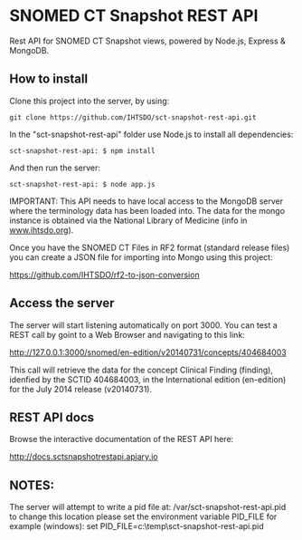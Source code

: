 SNOMED CT Snapshot REST API
===========================

Rest API for SNOMED CT Snapshot views, powered by Node.js, Express &amp; MongoDB.

How to install
--------------

Clone this project into the server, by using:
```
git clone https://github.com/IHTSDO/sct-snapshot-rest-api.git
```

In the "sct-snapshot-rest-api" folder use Node.js to install all dependencies:
```
sct-snapshot-rest-api: $ npm install
```

And then run the server:
```
sct-snapshot-rest-api: $ node app.js
```

IMPORTANT: This API needs to have local access to the MongoDB server where the terminology data has been loaded into.
The data for the mongo instance is obtained via the National Library of Medicine (info in www.ihtsdo.org).

Once you have the SNOMED CT Files in RF2 format (standard release files) you can create a JSON file for importing into Mongo using this project:

https://github.com/IHTSDO/rf2-to-json-conversion


Access the server
-----------------

The server will start listening automatically on port 3000. You can test a REST call by goint to a Web Browser and navigating to this link:

http://127.0.0.1:3000/snomed/en-edition/v20140731/concepts/404684003

This call will retrieve the data for the concept Clinical Finding (finding), idenfied by the SCTID 404684003, in the International edition (en-edition) for the July 2014 release (v20140731).

REST API docs
-------------

Browse the interactive documentation of the REST API here:

http://docs.sctsnapshotrestapi.apiary.io

NOTES:
-------------
The server will attempt to write a pid file at:
/var/sct-snapshot-rest-api.pid
to change this location please set the environment variable
PID_FILE
for example (windows):
set PID_FILE=c:\temp\sct-snapshot-rest-api.pid



